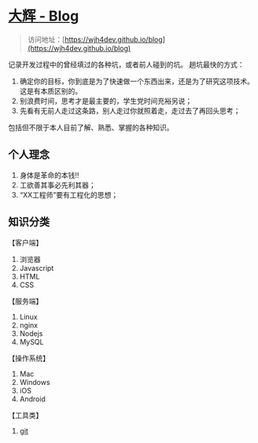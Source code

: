 # [大辉 - Blog](https://wjh4dev.github.io/blog)
> 访问地址：[https://wjh4dev.github.io/blog](https://wjh4dev.github.io/blog)

记录开发过程中的曾经填过的各种坑，或者前人碰到的坑。
趟坑最快的方式：

1. 确定你的目标，你到底是为了快速做一个东西出来，还是为了研究这项技术。这是有本质区别的。
2. 别浪费时间，思考才是最主要的，学生党时间充裕另说；
3. 先看有无前人走过这条路，别人走过你就照着走，走过去了再回头思考；

    
包括但不限于本人目前了解、熟悉、掌握的各种知识。

## 个人理念
1. 身体是革命的本钱‼️
2. 工欲善其事必先利其器；
3. “XX工程师”要有工程化的思想；

## 知识分类
【客户端】    
1. 浏览器
2. Javascript
3. HTML
4. CSS  
  
【服务端】
1. Linux
2. nginx
3. Nodejs
4. MySQL

【操作系统】
1. Mac
2. Windows
3. iOS
4. Android

【工具类】
1. [git](https://wjh4dev.github.io/blog/15158546952914.html)
